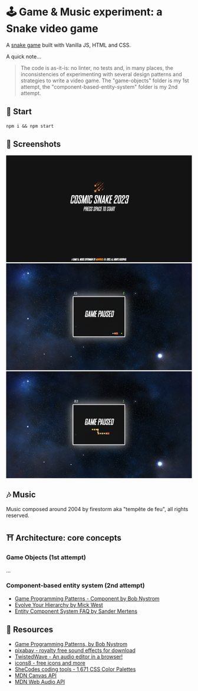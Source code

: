 # 🕹️ Game & Music experiment: a Snake video game

A [snake game](https://en.wikipedia.org/wiki/Snake_(video_game_genre)) built with Vanilla JS, HTML and CSS.

A quick note...
> The code is as-it-is: no linter, no tests and, in many places, the inconsistencies of experimenting with several design patterns and strategies to write a video game. The "game-objects" folder is my 1st attempt, the "component-based-entity-system" folder is my 2nd attempt.

## 🚀 Start

```shell
npm i && npm start
```

## 📸 Screenshots

<img src="./docs/img01.png" />
<img src="./docs/img02.png" />
<img src="./docs/img03.png" />

## 🎶 Music

Music composed around 2004 by firestorm aka "tempête de feu", all rights reserved.

## ⛩️ Architecture: core concepts

### Game Objects (1st attempt)

...

### Component-based entity system (2nd attempt)

- [Game Programming Patterns - Component by Bob Nystrom](http://gameprogrammingpatterns.com/component.html)
- [Evolve Your Hierarchy by Mick West](https://cowboyprogramming.com/2007/01/05/evolve-your-heirachy/)
- [Entity Component System FAQ by Sander Mertens](https://github.com/SanderMertens/ecs-faq)

## 💎 Resources

- [Game Programming Patterns, by Bob Nystrom](http://gameprogrammingpatterns.com/contents.html)
- [pixabay - royalty free sound effects for download](https://pixabay.com/sound-effects)
- [TwistedWave - An audio editor in a browser!](https://twistedwave.com/online)
- [icons8 - free icons and more](https://icons8.com/icon/set/gaming/color)
- [SheCodes coding tools - 1,671 CSS Color Palettes](https://palettes.shecodes.io/palettes/)
- [MDN Canvas API](https://developer.mozilla.org/en-US/docs/Web/API/Canvas_API)
- [MDN Web Audio API](https://developer.mozilla.org/en-US/docs/Web/API/Web_Audio_API)
